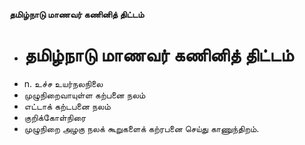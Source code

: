 **தமிழ்நாடு மாணவர் கணினித் திட்டம்**
- # தமிழ்நாடு மாணவர் கணினித் திட்டம்
- n. உச்ச உயர்நலநிலை
- முழுநிறைவாயுள்ள கற்பனை நலம்
- எட்டாக் கற்டபனை நலம்
- குறிக்கோள்நிரை
- முழுநிறை அழகு நலக் கூறுகளைக் கற்ரபனை செய்து காணுந்திறம்.


